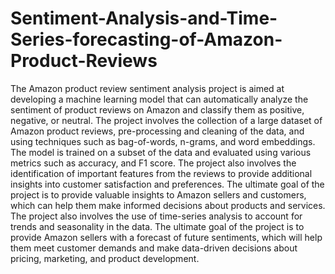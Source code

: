 # Sentiment-Analysis-and-Time-Series-forecasting-of-Amazon-Product-Reviews
The Amazon product review sentiment analysis project is aimed at developing a machine learning model that can automatically analyze the sentiment of product reviews on Amazon and classify them as positive, negative, or neutral. The project involves the collection of a large dataset of Amazon product reviews, pre-processing and cleaning of the data, and using techniques such as bag-of-words, n-grams, and word embeddings. The model is trained on a subset of the data and evaluated using various metrics such as accuracy, and F1 score. The project also involves the identification of important features from the reviews to provide additional insights into customer satisfaction and preferences. The ultimate goal of the project is to provide valuable insights to Amazon sellers and customers, which can help them make informed decisions about products and services. The project also involves the use of time-series analysis to account for trends and seasonality in the data. The ultimate goal of the project is to provide Amazon sellers with a forecast of future sentiments, which will help them meet customer demands and make data-driven decisions about pricing, marketing, and product development.  
